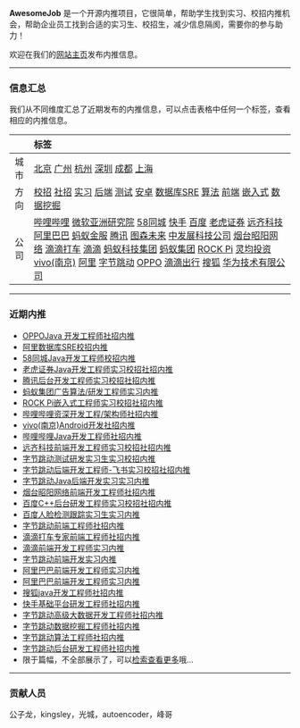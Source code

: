 
 
**AwesomeJob** 是一个开源内推项目，它很简单，帮助学生找到实习、校招内推机会，帮助企业员工找到合适的实习生、校招生，减少信息隔阂，需要你的参与助力！

欢迎在我们的[网站主页](https://awesomejob.gitee.io/)发布内推信息。


--- 
### 信息汇总

我们从不同维度汇总了近期发布的内推信息，可以点击表格中任何一个标签，查看相应的内推信息。

||标签|
|:---:|:---|
|城市|[北京](https://awesomejob.gitee.io/tags/北京)	[广州](https://awesomejob.gitee.io/tags/广州)	[杭州](https://awesomejob.gitee.io/tags/杭州)	[深圳](https://awesomejob.gitee.io/tags/深圳)	[成都](https://awesomejob.gitee.io/tags/成都)	[上海](https://awesomejob.gitee.io/tags/上海)|
|方向|[校招](https://awesomejob.gitee.io/series/校招)	[社招](https://awesomejob.gitee.io/series/社招)	[实习](https://awesomejob.gitee.io/series/实习)	[后端](https://awesomejob.gitee.io/categories/后端)	[测试](https://awesomejob.gitee.io/categories/测试)	[安卓](https://awesomejob.gitee.io/categories/安卓)	[数据库SRE](https://awesomejob.gitee.io/categories/数据库sre)	[算法](https://awesomejob.gitee.io/categories/算法)	[前端](https://awesomejob.gitee.io/categories/前端)	[嵌入式](https://awesomejob.gitee.io/categories/嵌入式)	[数据挖掘](https://awesomejob.gitee.io/categories/数据挖掘)|
|公司|[哔哩哔哩](https://awesomejob.gitee.io/tags/哔哩哔哩)	[微软亚洲研究院](https://awesomejob.gitee.io/tags/微软亚洲研究院)	[58同城](https://awesomejob.gitee.io/tags/58同城)	[快手](https://awesomejob.gitee.io/tags/快手)	[百度](https://awesomejob.gitee.io/tags/百度)	[老虎证券](https://awesomejob.gitee.io/tags/老虎证券)	[远齐科技](https://awesomejob.gitee.io/tags/远齐科技)	[阿里巴巴](https://awesomejob.gitee.io/tags/阿里巴巴)	[蚂蚁金服](https://awesomejob.gitee.io/tags/蚂蚁金服)	[腾讯](https://awesomejob.gitee.io/tags/腾讯)	[图森未来](https://awesomejob.gitee.io/tags/图森未来)	[中发展科技公司](https://awesomejob.gitee.io/tags/中发展科技公司)	[烟台昭阳网络](https://awesomejob.gitee.io/tags/烟台昭阳网络)	[滴滴打车](https://awesomejob.gitee.io/tags/滴滴打车)	[滴滴](https://awesomejob.gitee.io/tags/滴滴)	[蚂蚁科技集团](https://awesomejob.gitee.io/tags/蚂蚁科技集团)	[蚂蚁集团](https://awesomejob.gitee.io/tags/蚂蚁集团)	[ROCK Pi](https://awesomejob.gitee.io/tags/rock-pi)	[灵均投资](https://awesomejob.gitee.io/tags/灵均投资)	[vivo(南京)](https://awesomejob.gitee.io/tags/vivo(南京))	[阿里](https://awesomejob.gitee.io/tags/阿里)	[字节跳动](https://awesomejob.gitee.io/tags/字节跳动)	[OPPO](https://awesomejob.gitee.io/tags/oppo)	[滴滴出行](https://awesomejob.gitee.io/tags/滴滴出行)	[搜狐](https://awesomejob.gitee.io/tags/搜狐)	[华为技术有限公司](https://awesomejob.gitee.io/tags/华为技术有限公司)|
--- 

### 近期内推 
- [OPPOJava 开发工程师社招内推](https://awesomejob.gitee.io/posts/jobs/job_39)
- [阿里数据库SRE校招内推](https://awesomejob.gitee.io/posts/jobs/job_38)
- [58同城Java开发工程师校招内推](https://awesomejob.gitee.io/posts/jobs/job_37)
- [老虎证券Java开发工程师实习校招社招内推](https://awesomejob.gitee.io/posts/jobs/job_36)
- [腾讯后台开发工程师实习校招社招内推](https://awesomejob.gitee.io/posts/jobs/job_35)
- [蚂蚁集团广告算法/研发工程师实习内推](https://awesomejob.gitee.io/posts/jobs/job_34)
- [ROCK Pi嵌入式工程师实习校招社招内推](https://awesomejob.gitee.io/posts/jobs/job_33)
- [哔哩哔哩资深开发工程/架构师社招内推](https://awesomejob.gitee.io/posts/jobs/job_32)
- [vivo(南京)Android开发社招内推](https://awesomejob.gitee.io/posts/jobs/job_31)
- [哔哩哔哩Java开发工程师社招内推](https://awesomejob.gitee.io/posts/jobs/job_30)
- [远齐科技前端开发工程师实习校招社招内推](https://awesomejob.gitee.io/posts/jobs/job_29)
- [字节跳动测试研发实习生实习校招内推](https://awesomejob.gitee.io/posts/jobs/job_28)
- [字节跳动后端开发工程师-飞书实习校招社招内推](https://awesomejob.gitee.io/posts/jobs/job_27)
- [字节跳动Java后端开发实习实习内推](https://awesomejob.gitee.io/posts/jobs/job_26)
- [烟台昭阳网络前端开发工程师社招内推](https://awesomejob.gitee.io/posts/jobs/job_25)
- [百度C++后台研发工程师实习校招社招内推](https://awesomejob.gitee.io/posts/jobs/job_24)
- [百度人脸检测跟踪实习生实习内推](https://awesomejob.gitee.io/posts/jobs/job_23)
- [字节跳动前端工程师社招内推](https://awesomejob.gitee.io/posts/jobs/job_22)
- [滴滴打车专家前端工程师社招内推](https://awesomejob.gitee.io/posts/jobs/job_21)
- [滴滴前端开发工程师实习内推](https://awesomejob.gitee.io/posts/jobs/job_20)
- [字节跳动前端开发实习内推](https://awesomejob.gitee.io/posts/jobs/job_19)
- [阿里巴巴前端开发工程师实习内推](https://awesomejob.gitee.io/posts/jobs/job_18)
- [阿里巴巴前端开发工程师实习内推](https://awesomejob.gitee.io/posts/jobs/job_17)
- [搜狐java开发工程师社招内推](https://awesomejob.gitee.io/posts/jobs/job_16)
- [快手基础平台研发工程师社招内推](https://awesomejob.gitee.io/posts/jobs/job_15)
- [字节跳动高级大数据开发工程师社招内推](https://awesomejob.gitee.io/posts/jobs/job_14)
- [字节跳动数据挖掘工程师社招内推](https://awesomejob.gitee.io/posts/jobs/job_13)
- [字节跳动算法工程师社招内推](https://awesomejob.gitee.io/posts/jobs/job_12)
- [字节跳动后台研发工程师社招内推](https://awesomejob.gitee.io/posts/jobs/job_11)
- 限于篇幅，不全部展示了，可以[检索查看更多](https://awesomejob.gitee.io/)哦...
--- 
### 贡献人员
公子龙，kingsley，光城，autoencoder，峰哥